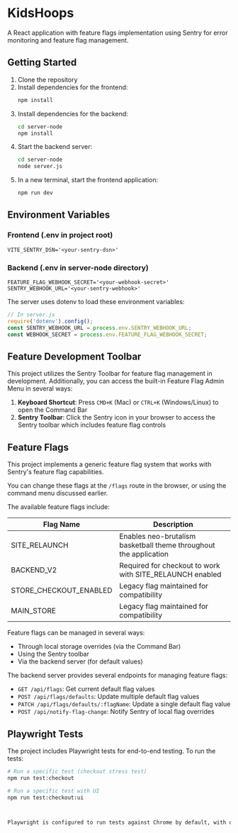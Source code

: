# KidsHoops

A React application with feature flags implementation using Sentry for error monitoring and feature flag management.

## Getting Started

1. Clone the repository
2. Install dependencies for the frontend:
   ```bash
   npm install
   ```
3. Install dependencies for the backend:
   ```bash
   cd server-node
   npm install
   ```
4. Start the backend server:
   ```bash
   cd server-node
   node server.js
   ```
5. In a new terminal, start the frontend application:
   ```bash
   npm run dev
   ```

## Environment Variables

### Frontend (.env in project root)
```
VITE_SENTRY_DSN='<your-sentry-dsn>'
```

### Backend (.env in server-node directory)
```
FEATURE_FLAG_WEBHOOK_SECRET='<your-webhook-secret>'
SENTRY_WEBHOOK_URL='<your-sentry-webhook>'
```

The server uses dotenv to load these environment variables:
```javascript
// In server.js
require('dotenv').config();
const SENTRY_WEBHOOK_URL = process.env.SENTRY_WEBHOOK_URL;
const WEBHOOK_SECRET = process.env.FEATURE_FLAG_WEBHOOK_SECRET;
```

## Feature Development Toolbar

This project utilizes the Sentry Toolbar for feature flag management in development. Additionally, you can access the built-in Feature Flag Admin Menu in several ways:

1. **Keyboard Shortcut**: Press `CMD+K` (Mac) or `CTRL+K` (Windows/Linux) to open the Command Bar
2. **Sentry Toolbar**: Click the Sentry icon in your browser to access the Sentry toolbar which includes feature flag controls

## Feature Flags

This project implements a generic feature flag system that works with Sentry's feature flag capabilities.

You can change these flags at the `/flags` route in the browser, or using the command menu discussed earlier. 

 The available feature flags include:

| Flag Name | Description |
|-----------|-------------|
| SITE_RELAUNCH | Enables neo-brutalism basketball theme throughout the application |
| BACKEND_V2 | Required for checkout to work with SITE_RELAUNCH enabled |
| STORE_CHECKOUT_ENABLED | Legacy flag maintained for compatibility |
| MAIN_STORE | Legacy flag maintained for compatibility |

Feature flags can be managed in several ways:
- Through local storage overrides (via the Command Bar)
- Using the Sentry toolbar
- Via the backend server (for default values)

The backend server provides several endpoints for managing feature flags:
- `GET /api/flags`: Get current default flag values
- `POST /api/flags/defaults`: Update multiple default flag values
- `PATCH /api/flags/defaults/:flagName`: Update a single default flag value
- `POST /api/notify-flag-change`: Notify Sentry of local flag overrides

## Playwright Tests

The project includes Playwright tests for end-to-end testing. To run the tests:

```bash
# Run a specific test (checkout stress test)
npm run test:checkout

# Run a specific test with UI
npm run test:checkout:ui



Playwright is configured to run tests against Chrome by default, with other browsers commented out in the configuration. Tests run against a local development server at http://localhost:5173.